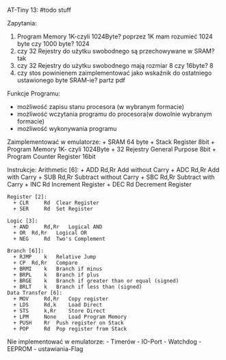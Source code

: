 AT-Tiny 13:
#todo stuff

  Zapytania:
   1. Program Memory 1K-czyli 1024Byte?  poprzez 1K mam rozumieć 1024 byte czy 1000 byte? 1024
   2. czy 32 Rejestry do użytku swobodnego są przechowywane w SRAM? tak
   3. czy 32 Rejestry do użytku swobodnego mają rozmiar 8 czy 16byte? 8
   4. czy stos powinienem zaimplementować jako wskaźnik do ostatniego ustawionego byte SRAM-ie? partz pdf

  Funkcje Programu:
  + możliwość zapisu stanu procesora (w wybranym formacie)
  + możliwość wczytania programu do procesora(w dowolnie wybranym formacie)
  + możliwość wykonywania programu

  Zaimplementować w emulatorze:
    + SRAM 64 byte
    + Stack Register 8bit
    + Program Memory 1K- czyli 1024Byte
    + 32 Rejestry General Purpose 8bit
    + Program Counter Register 16bit

  Instrukcje:
    Arithmetic [6]:
      + ADD  	Rd,Rr  	Add without Carry
      + ADC 	Rd,Rr 	Add with Carry
      + SUB  	Rd,Rr   Subtract without Carry
      + SBC 	Rd,Rr 	Subtract with Carry
      + INC 	Rd 	Increment Register
      + DEC 	Rd 	Decrement Register

    Register [2]:
      + CLR 	Rd 	Clear Register
      + SER 	Rd 	Set Register

    Logic [3]:
      + AND 	Rd,Rr 	Logical AND
      + OR 	Rd,Rr 	Logical OR
      + NEG 	Rd 	Two's Complement

    Branch [6]]:
      + RJMP 	k 	Relative Jump
      + CP 	Rd,Rr 	Compare
      + BRMI 	k 	Branch if minus
      + BRPL 	k 	Branch if plus
      + BRGE 	k 	Branch if greater than or equal (signed)
      + BRLT 	k 	Branch if less than (signed)
    Data Transfer [6]:
      + MOV 	Rd,Rr 	Copy register
      + LDS 	Rd,k 	Load Direct
      + STS 	k,Rr 	Store Direct
      + LPM 	None 	Load Program Memory
      + PUSH 	Rr 	Push register on Stack
      + POP 	Rd 	Pop register from Stack

  Nie implementować w emulatorze:
    - Timerów
    - IO-Port
    - Watchdog
    - EEPROM
    - ustawiania-Flag
